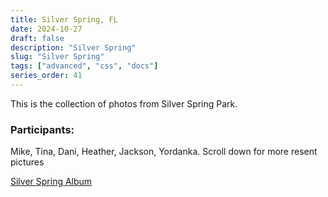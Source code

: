 ```yaml
---
title: Silver Spring, FL
date: 2024-10-27
draft: false
description: "Silver Spring"
slug: "Silver Spring"
tags: ["advanced", "css", "docs"]
series_order: 41
---
```


This is the collection of photos from Silver Spring Park.


### Participants:
Mike, Tina, Dani, Heather, Jackson, Yordanka. Scroll down for more resent pictures

[Silver Spring Album](https://photos.app.goo.gl/X1e1NPrPfxDfQZSa9)
